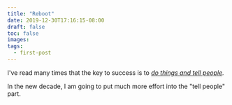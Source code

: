 ```yaml
---
title: "Reboot"
date: 2019-12-30T17:16:15-08:00
draft: false
toc: false
images:
tags:
  - first-post
---
```


I've read many times that the key to success is to _[do things and tell people](http://carl.flax.ie/dothingstellpeople.html)._

In the new decade, I am going to put much more effort into the "tell people" part.

